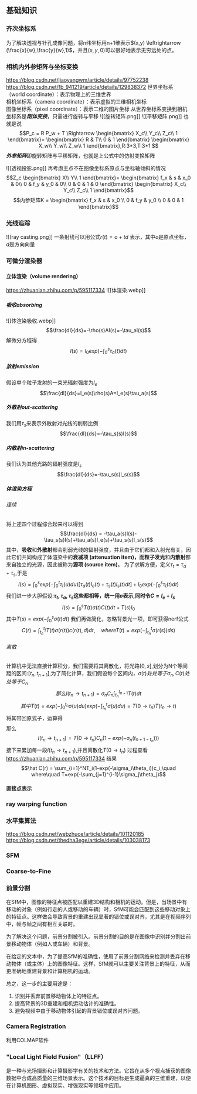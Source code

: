 ## 基础知识
### 齐次坐标系
为了解决透视与针孔成像问题，将n纬坐标用n+1维表示$(x,y) \leftrightarrow (\frac{x}{w},\frac{y}{w},1)$，并且$(x,y,0)$可以很好地表示无穷远处的点。

### 相机内外参矩阵与坐标变换
https://blog.csdn.net/jiaoyangwm/article/details/97752238
https://blog.csdn.net/fb_941219/article/details/129838372
世界坐标系（world coordinate）：表示物理上的三维世界  
相机坐标系（camera coordinate）：表示虚拟的三维相机坐标  
图像坐标系（pixel coordinate）：表示二维的图片坐标
从世界坐标系变换到相机坐标系是***刚体变换***，只需进行旋转与平移
![[旋转矩阵.png]]
![[平移矩阵.png]]
也就是说$$P_c = R P_w + T \Rightarrow 
\begin{bmatrix}
X_c\\
Y_c\\
Z_c\\
1
\end{bmatrix}= 
\begin{bmatrix}
R & T\\
0 & 1
\end{bmatrix}
\begin{bmatrix}
X_w\\
Y_w\\
Z_w\\
1
\end{bmatrix},R:3*3,T:3*1
$$
***外参矩阵***即旋转矩阵与平移矩阵，也就是上公式中的仿射变换矩阵

![[透视投影.png]]
再考虑主点不在图像坐标系原点与坐标轴倾斜的情况
$$Z_c 
\begin{bmatrix}
X\\
Y\\
1
\end{bmatrix}= 
\begin{bmatrix}
f_x & s & x_0 & 0\\
0 & f_y & y_0 & 0\\
0 & 0 & 1 & 0
\end{bmatrix}
\begin{bmatrix}
X_c\\
Y_c\\
Z_c\\
1
\end{bmatrix}$$
$$内参矩阵K = 
\begin{bmatrix}
f_x & s & x_0 \\
0 & f_y & y_0 \\
0 & 0 & 1
\end{bmatrix}$$
### 光线追踪
![[ray casting.png]]
一条射线可以用公式$r(t)=o+td$ 表示，其中$o$是原点坐标，$d$是方向向量
### 可微分渲染器
#### 立体渲染（volume rendering）
https://zhuanlan.zhihu.com/p/595117334
![[体渲染.webp]]
##### 吸收absorbing
![[体渲染吸收.webp]]
$$\frac{dI}{ds}=-\rho(s)AI(s)=-\tau_aI(s)$$
解微分方程得$$I(s)=I_0exp(-\int_0^s\tau_a(t)dt)$$
##### 放射emission
假设单个粒子发射的一束光辐射强度为$I_e$
$$\frac{dI}{ds}=I_e(s)\rho(s)A=I_e(s)\tau_a(s)$$
##### 外散射out-scattering
我们用$\tau_s$来表示外散射对光线的削弱比例
$$\frac{dI}{ds}=-\tau_s(s)I(s)$$

##### 内散射in-scattering
我们认为其他光路的辐射强度是$I_s$
$$\frac{dI}{ds}=-\tau_s(s)I_s(s)$$
##### 体渲染方程
###### 连续
将上述四个过程综合起来可以得到
$$\frac{dI}{ds} = -\tau_a(s)I(s)-\tau_s(s)I(s)+\tau_a(s)I_e(s)+\tau_s(s)I_s(s)$$
其中，**吸收**和**外散射**都会削弱光线的辐射强度，并且由于它们都和入射光有关，因此它们共同构成了体渲染中的**衰减项 (attenuation item)，而粒子发光**和**内散射**都来自独立的光源，因此被称为**源项 (source item)**。
为了求解方便，定义$\tau_t = \tau_a + \tau_s$,于是
$$I(s)=\int_0^sexp(-\int_0^t\tau_t(u)du)[\tau_a(t)I_e(t)+\tau_s(t)I_s(t)dt]+I_0exp(-\int_0^s\tau_t(t)dt)$$
我们进一步大胆假设:**$\tau_t,\tau_a,\tau_s$这些都相等，统一用$\sigma$表示,同时令$C=I_e +I_s$**
$$I(s)=\int_0^sT(t)\sigma(t)C(t)dt+T(s)I_0$$
其中$T(s)=exp(-\int_0^s\sigma(t)dt)$
我们再做简化，忽略背景光一项，即可获得nerf公式
$$C(r)=\int_{t_n}^{t_f}T(t)\sigma(r(t))c(r(t),d)dt, \quad where T(t) = exp(-\int_{t_n}^t\sigma(r(s))ds)$$
###### 离散
计算机中无法直接计算积分，我们需要将其离散化，将光路$[0,s]$,划分为N个等间距的区间:$[t_n,t_{n+1}]$,为了简化计算，我们假设每个区间内，$\sigma(t)处处等于\sigma_n,C(t)处处等于C_n$
$$那么I(t_n\rightarrow t_{n+1})=\sigma_nC_n\int_{t_n}^{t_{n+1}}T(t)dt$$
$$其中T(t)=exp(-\int_0^{t_n}\sigma(u)du)exp(-\int_{t_n}^{t}\sigma(u)du)=T(0\rightarrow t_n)T(t_n \rightarrow t)$$
将其带回原式子，运算得$$$$那么$$I(t_n\rightarrow t_{n+1})=T(0 \rightarrow t_n)C_n(1-exp(-\sigma_n(t_{n+1 - t_n})))$$
接下来累加每一段$I(t_n\rightarrow t_{n+1})$,并且离散化$T(0\rightarrow t_n)$
过程查看 https://zhuanlan.zhihu.com/p/595117334
结果$$\hat C(r) = \sum_{i=1}^NT_i(1-exp(-\sigma_i\theta_i))c_i,\quad where\quad T=exp(-\sum_{j=1}^{i-1}\sigma_j\theta_j)$$
#### 直接点表示


### ray warping function

### 水平集算法
https://blog.csdn.net/webzhuce/article/details/101120185
https://blog.csdn.net/thedha3ege/article/details/103038173
### SFM
### Coarse-to-Fine

### 前景分割
在SfM中，图像的特征点被匹配以重建3D结构和相机的运动。但是，当场景中有移动的对象（例如行走的人或移动的车辆）时，SfM可能会匹配到这些移动对象上的特征点。这样做会导致背景的重建出现显著的错位或误对齐，尤其是在视频序列中，帧与帧之间有相互关联时。

为了解决这个问题，前景分割被引入。前景分割的目的是在图像中识别并分割出前景移动物体（例如人或车辆）和背景。

在给定的文本中，为了提高SfM的准确性，使用了前景分割网络来检测并丢弃在移动物体（或主体）上的图像特征。这样，SfM就可以主要关注背景上的特征，从而更准确地重建背景和计算相机的运动。

总之，这一步的主要用途是：
1. 识别并丢弃前景移动物体上的特征点。
2. 提高背景的3D重建和相机运动估计的准确性。
3. 避免视频中由于移动物体引起的背景错位或误对齐问题。
### Camera Registration
利用COLMAP软件
###   "Local Light Field Fusion"（LLFF）
是一种与光场摄影和计算摄影学有关的技术和方法。它旨在从多个视点捕获的图像数据中合成高质量的三维场景表示。这个技术的目标是生成逼真的三维重建，以便在计算机图形、虚拟现实、增强现实等领域中应用。
